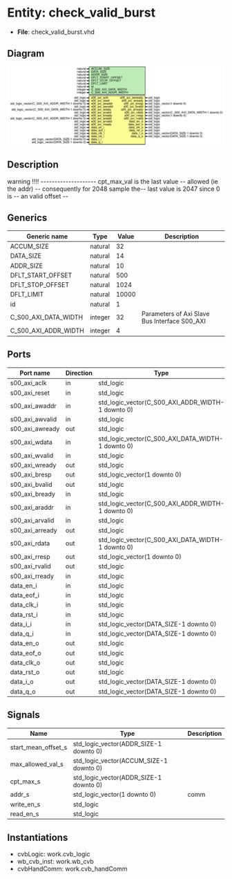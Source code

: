# Entity: check_valid_burst

- **File**: check_valid_burst.vhd
## Diagram

![Diagram](check_valid_burst.svg "Diagram")
## Description

 warning !!!! --------------------
 cpt_max_val is the last value  --
 allowed (ie the addr)          --
consequently for 2048 sample the--
last value is 2047 since 0 is   --
an valid offset                 --
## Generics

| Generic name         | Type    | Value | Description                                    |
| -------------------- | ------- | ----- | ---------------------------------------------- |
| ACCUM_SIZE           | natural | 32    |                                                |
| DATA_SIZE            | natural | 14    |                                                |
| ADDR_SIZE            | natural | 10    |                                                |
| DFLT_START_OFFSET    | natural | 500   |                                                |
| DFLT_STOP_OFFSET     | natural | 1024  |                                                |
| DFLT_LIMIT           | natural | 10000 |                                                |
| id                   | natural | 1     |                                                |
| C_S00_AXI_DATA_WIDTH | integer | 32    | Parameters of Axi Slave Bus Interface S00_AXI  |
| C_S00_AXI_ADDR_WIDTH | integer | 4     |                                                |
## Ports

| Port name       | Direction | Type                                              | Description      |
| --------------- | --------- | ------------------------------------------------- | ---------------- |
| s00_axi_aclk    | in        | std_logic                                         |                  |
| s00_axi_reset   | in        | std_logic                                         |                  |
| s00_axi_awaddr  | in        | std_logic_vector(C_S00_AXI_ADDR_WIDTH-1 downto 0) | Wishbone signals |
| s00_axi_awvalid | in        | std_logic                                         |                  |
| s00_axi_awready | out       | std_logic                                         |                  |
| s00_axi_wdata   | in        | std_logic_vector(C_S00_AXI_DATA_WIDTH-1 downto 0) |                  |
| s00_axi_wvalid  | in        | std_logic                                         |                  |
| s00_axi_wready  | out       | std_logic                                         |                  |
| s00_axi_bresp   | out       | std_logic_vector(1 downto 0)                      |                  |
| s00_axi_bvalid  | out       | std_logic                                         |                  |
| s00_axi_bready  | in        | std_logic                                         |                  |
| s00_axi_araddr  | in        | std_logic_vector(C_S00_AXI_ADDR_WIDTH-1 downto 0) |                  |
| s00_axi_arvalid | in        | std_logic                                         |                  |
| s00_axi_arready | out       | std_logic                                         |                  |
| s00_axi_rdata   | out       | std_logic_vector(C_S00_AXI_DATA_WIDTH-1 downto 0) |                  |
| s00_axi_rresp   | out       | std_logic_vector(1 downto 0)                      |                  |
| s00_axi_rvalid  | out       | std_logic                                         |                  |
| s00_axi_rready  | in        | std_logic                                         |                  |
| data_en_i       | in        | std_logic                                         |                  |
| data_eof_i      | in        | std_logic                                         |                  |
| data_clk_i      | in        | std_logic                                         |                  |
| data_rst_i      | in        | std_logic                                         |                  |
| data_i_i        | in        | std_logic_vector(DATA_SIZE-1 downto 0)            |                  |
| data_q_i        | in        | std_logic_vector(DATA_SIZE-1 downto 0)            |                  |
| data_en_o       | out       | std_logic                                         |                  |
| data_eof_o      | out       | std_logic                                         |                  |
| data_clk_o      | out       | std_logic                                         |                  |
| data_rst_o      | out       | std_logic                                         |                  |
| data_i_o        | out       | std_logic_vector(DATA_SIZE-1 downto 0)            |                  |
| data_q_o        | out       | std_logic_vector(DATA_SIZE-1 downto 0)            |                  |
## Signals

| Name                | Type                                    | Description |
| ------------------- | --------------------------------------- | ----------- |
| start_mean_offset_s | std_logic_vector(ADDR_SIZE-1 downto 0)  |             |
| max_allowed_val_s   | std_logic_vector(ACCUM_SIZE-1 downto 0) |             |
| cpt_max_s           | std_logic_vector(ADDR_SIZE-1 downto 0)  |             |
| addr_s              | std_logic_vector(1 downto 0)            | comm        |
| write_en_s          | std_logic                               |             |
|  read_en_s          | std_logic                               |             |
## Instantiations

- cvbLogic: work.cvb_logic
- wb_cvb_inst: work.wb_cvb
- cvbHandComm: work.cvb_handComm
